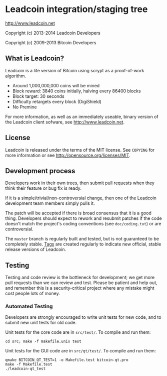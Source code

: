 Leadcoin integration/staging tree
================================

http://www.leadcoin.net

Copyright (c) 2013-2014 Leadcoin Developers

Copyright (c) 2009-2013 Bitcoin Developers


What is Leadcoin?
----------------
Leadcoin is a lite version of Bitcoin using scrypt as a proof-of-work algorithm.
 - Around 1,000,000,000 coins will be mined
 - Block reward: 3840 coins initially, halving every 86400 blocks
 - Block target: 30 seconds
 - Difficulty retargets every block (DigiShield)
 - No Premine


For more information, as well as an immediately useable, binary version of
the Leadcoin client sofware, see http://www.leadcoin.net.

License
-------

Leadcoin is released under the terms of the MIT license. See `COPYING` for more
information or see http://opensource.org/licenses/MIT.

Development process
-------------------

Developers work in their own trees, then submit pull requests when they think
their feature or bug fix is ready.

If it is a simple/trivial/non-controversial change, then one of the Leadcoin
development team members simply pulls it.

The patch will be accepted if there is broad consensus that it is a good thing.
Developers should expect to rework and resubmit patches if the code doesn't
match the project's coding conventions (see `doc/coding.txt`) or are
controversial.

The `master` branch is regularly built and tested, but is not guaranteed to be
completely stable. [Tags](https://github.com/leadcoin-reboot/leadcoin/tags) are created
regularly to indicate new official, stable release versions of Leadcoin.

Testing
-------

Testing and code review is the bottleneck for development; we get more pull
requests than we can review and test. Please be patient and help out, and
remember this is a security-critical project where any mistake might cost people
lots of money.

### Automated Testing

Developers are strongly encouraged to write unit tests for new code, and to
submit new unit tests for old code.

Unit tests for the core code are in `src/test/`. To compile and run them:

    cd src; make -f makefile.unix test

Unit tests for the GUI code are in `src/qt/test/`. To compile and run them:

    qmake BITCOIN_QT_TEST=1 -o Makefile.test bitcoin-qt.pro
    make -f Makefile.test
    ./leadcoin-qt_test

